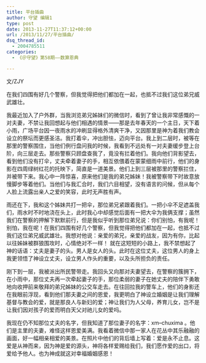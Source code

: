 ```yaml
---
title: 平台插曲
author: 守望 编辑1
type: post
date: 2013-11-27T11:37:12+00:00
url: /2013/11/27/平台插曲/
dsq_thread_id:
  - 2004785511
categories:
  - 《＠守望》第58期——数算恩典

---
```

文/ZJY

在我们四围有好几个警察，但我觉得把他们都加在一起，也抵不过我们这位弟兄威武雄壮。<!--more-->

我最近加入了户外群，当我浏览弟兄姊妹们的微信时，看到了曾让我非常感慨的一对夫妻，不禁让我回想起与他们相遇的情景——那是去年春天的一个主日，天下着小雨，广场平台因一夜雨水的冲刷显得格外清爽干净，又因那里是神为着我们教会设立的祭坛而更感圣洁。我打着伞，冲出胆怯，迈向平台。我上到二层时，被等在那里的警察围住，当他们例行盘问我的时候，我看到不远处有一对夫妻缓步登上台阶，向三层走去。那些警察只顾盘查我了，竟没有拦着他们。我向他们背影望去，看到他们没有打伞，丈夫牵着妻子的手，相互依偎着在蒙蒙细雨中前行，他们的身影在四周绿树红花的托映下，简直是一道美景。他们上到三层被那里的警察拦住，并被带下来。我心中一阵惊喜，原来他们是我的弟兄姊妹！我被警察带下时故意放慢脚步等着他们。当他们与我汇合时，我们六目相望，没有语言的问候，但从每个人脸上流露出亲人之爱的笑容，此时无声胜有声。

雨还在下，我和这个姊妹共打一把伞，那位弟兄紧跟着我们。一把小伞不足遮盖我们，雨水时不时地浇在头上，此时我心中却感觉后面有一把大伞为我俩支撑；虽然我们在警察的押解下默默前行，但是我似乎听到那位弟兄说：你们别怕，有我呢！别怕，我在呢！在我们四围有好几个警察，但我觉得把他们都加在一起，也抵不过我们这位弟兄威武雄壮。我想对他说：亲爱的弟兄，亲爱的战友，因为有你，比起以往姊妹被群狼围攻时，心情绝对不一样！ 就在这短短的小路上，我不禁想起了神的话语：丈夫是妻子的头。男人是女人的头。此时在这位丈夫，这位男人的身上我更领悟了神设立丈夫，设立男人作头的重要，以及头所担负的责任。

刚下到一层，我被派出所民警带走。我回头又向那对夫妻望去，在警察的簇拥下，在小雨中，那位丈夫再一次牵起妻子的手，那位柔弱的妻子在她丈夫的陪伴下勇敢地向收押前来敬拜的弟兄姊妹的公交车走去。在往回拉我的警车上，他们的身影还在我眼前浮现，看到他们那夫妻之间的恩爱，我更明白了神设立婚姻是让我们理解基督与教会的爱，就是那良人与新妇的爱；神让我们为人父母，养育儿女，岂不是让我们因对孩子的爱而明白天父对祂儿女的爱吗。

我现在仍不知那位丈夫的名字，但我知道了那位妻子的名字：xm&#8211;chuxima 。他们是主里的夫妻，难怪这样恩爱美满。我看着微信中那一家人在花丛中其乐融融的画面，好一幅相亲相爱的美景。在照片中他们的背后墙上写着：爱是永不止息。这爱是从神而来，因为神是爱的源头，神将各样爱赐给我们，我们愿作爱的出口，将爱给予他人。也为神成就这对幸福婚姻感恩！